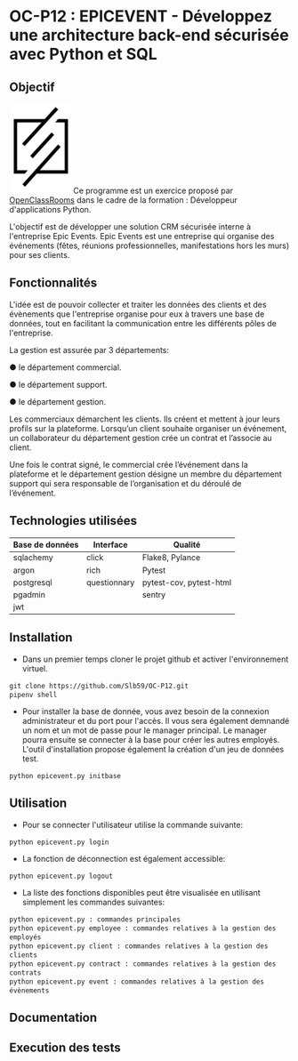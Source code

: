 # OC-P12 : EPICEVENT - Développez une architecture back-end sécurisée avec Python et SQL

## Objectif
![logo](assets/logo.png)
Ce programme est un exercice proposé par [OpenClassRooms](https://openclassrooms.com/fr/) dans le cadre de la formation :
Développeur d'applications Python.

L'objectif est de développer une solution CRM sécurisée interne à l'entreprise Epic Events.
Epic Events est une entreprise qui organise des événements (fêtes, réunions professionnelles, manifestations hors les murs) pour ses clients.


## Fonctionnalités
L'idée est de pouvoir collecter et traiter les données des clients et des évènements que l'entreprise
organise pour eux à travers une base de données, tout en facilitant la communication entre les
différents pôles de l'entreprise.

La gestion est assurée par 3 départements:

● le département commercial.

● le département support.

● le département gestion.

Les commerciaux démarchent les clients. Ils créent et mettent à jour leurs profils sur la plateforme. Lorsqu’un client souhaite organiser un événement, un collaborateur du département gestion crée un contrat et l’associe au client.

Une fois le contrat signé, le commercial crée l’événement dans la plateforme et le département gestion désigne un membre du
département support qui sera responsable de l’organisation et du déroulé de l’événement.

## Technologies utilisées

<div align="center">

| Base de données | Interface    | Qualité                 |
|-----------------|--------------|-------------------------|
| sqlachemy       | click        | Flake8, Pylance         |
| argon           | rich         | Pytest                  |
| postgresql | questionnary | pytest-cov, pytest-html |
| pgadmin    |              | sentry                  |
| jwt |||
</div>

## Installation

- Dans un premier temps cloner le projet github et activer l'environnement virtuel.

```
git clone https://github.com/Slb59/OC-P12.git
pipenv shell
```

- Pour installer la base de donnée, vous avez besoin de la connexion administrateur et du port pour l'accès. Il vous sera également demnandé un nom et un mot de passe pour le manager principal. Le manager pourra ensuite se connecter à la base pour créer les autres employés. L'outil d'installation propose également la création d'un jeu de données test.

```
python epicevent.py initbase
```

## Utilisation

- Pour se connecter l'utilisateur utilise la commande suivante:
```
python epicevent.py login
```

- La fonction de déconnection est également accessible:
```
python epicevent.py logout
```

- La liste des fonctions disponibles peut être visualisée en utilisant simplement les commandes suivantes:
```
python epicevent.py : commandes principales
python epicevent.py employee : commandes relatives à la gestion des employés
python epicevent.py client : commandes relatives à la gestion des clients
python epicevent.py contract : commandes relatives à la gestion des contrats
python epicevent.py event : commandes relatives à la gestion des évènements
```

## Documentation

## Execution des tests

